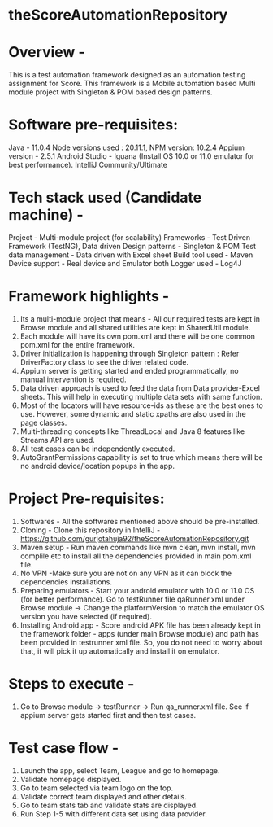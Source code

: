 # theScoreAutomationRepository

# Overview - 
This is a test automation framework designed as an automation testing assignment for Score. 
This framework is a Mobile automation based Multi module project with Singleton & POM based design patterns.

# Software pre-requisites:
Java - 11.0.4
Node versions used : 20.11.1, NPM version: 10.2.4
Appium version - 2.5.1 
Android Studio - Iguana (Install OS 10.0 or 11.0 emulator for best performance).
IntelliJ Community/Ultimate

# Tech stack used (Candidate machine) -
Project - Multi-module project (for scalability)
Frameworks - Test Driven Framework (TestNG), Data driven
Design patterns - Singleton & POM
Test data management - Data driven with Excel sheet
Build tool used - Maven
Device support - Real device and Emulator both
Logger used - Log4J

# Framework highlights - 
1. Its a multi-module project that means - All our required tests are kept in Browse module and all shared utilities are kept in SharedUtil module. 
2. Each module will have its own pom.xml and there will be one common pom.xml for the entire framework.
3. Driver initialization is happening through Singleton pattern : Refer DriverFactory class to see the driver related code.   
4. Appium server is getting started and ended programmatically, no manual intervention is required.
5. Data driven approach is used to feed the data from Data provider-Excel sheets. This will help in executing multiple data sets with same function. 
6. Most of the locators will have resource-ids as these are the best ones to use. However, some dynamic and static xpaths are also used in the page classes. 
7. Multi-threading concepts like ThreadLocal and Java 8 features like Streams API are used. 
8. All test cases can be independently executed. 
9. AutoGrantPermissions capability is set to true which means there will be no android device/location popups in the app. 

# Project Pre-requisites:
1. Softwares - All the softwares mentioned above should be pre-installed.
2. Cloning - Clone this repository in IntelliJ - https://github.com/gurjotahuja92/theScoreAutomationRepository.git
3. Maven setup - Run maven commands like mvn clean, mvn install, mvn complile etc to install all the dependencies provided in main pom.xml file. 
4. No VPN -Make sure you are not on any VPN as it can block the dependencies installations. 
5. Preparing emulators - Start your android emulator with 10.0 or 11.0 OS (for better performance). 
   Go to testRunner file qaRunner.xml under Browse module -> Change the platformVersion to match the emulator OS version you have selected (if required).
6. Installing Android app - Score android APK file has been already kept in the framework folder - apps (under main Browse module) and path has been provided in testrunner xml file. 
So, you do not need to worry about that, it will pick it up automatically and install it on emulator. 

# Steps to execute - 
1. Go to Browse module -> testRunner -> Run qa_runner.xml file. See if appium server gets started first and then test cases. 

# Test case flow - 
1. Launch the app, select Team, League and go to homepage.
2. Validate homepage displayed. 
3. Go to team selected via team logo on the top. 
4. Validate correct team displayed and other details. 
5. Go to team stats tab and validate stats are displayed. 
6. Run Step 1-5 with different data set using data provider.
